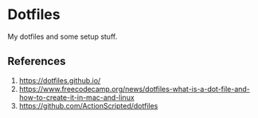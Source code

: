 # Dotfiles

My dotfiles and some setup stuff.

## References

1. https://dotfiles.github.io/
2. https://www.freecodecamp.org/news/dotfiles-what-is-a-dot-file-and-how-to-create-it-in-mac-and-linux
3. https://github.com/ActionScripted/dotfiles
